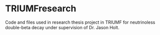 # TRIUMFresearch
Code and files used in research thesis project in TRIUMF for neutrinoless double-beta decay under supervision of Dr. Jason Holt.
